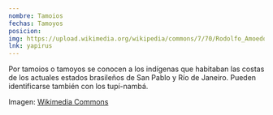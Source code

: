 ```yaml
---
nombre: Tamoios
fechas: Tamoyos
posicion: 
img: https://upload.wikimedia.org/wikipedia/commons/7/70/Rodolfo_Amoedo_-_O_%C3%BAltimo_tamoio.JPG
lnk: yapirus
---
```


<p>Por tamoios o tamoyos se conocen a los indígenas que habitaban las costas de los actuales estados brasileños de San Pablo y Río de Janeiro. Pueden identificarse también con los tupí-nambá.</p>

<span>Imagen: <a href="https://upload.wikimedia.org/wikipedia/commons/7/70/Rodolfo_Amoedo_-_O_%C3%BAltimo_tamoio.JPG" target="blank_">Wikimedia Commons</a></span>